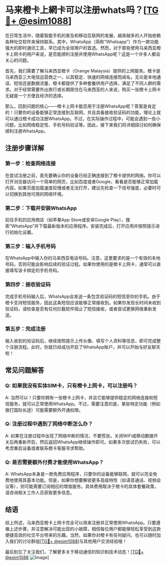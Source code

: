 # 马来橙卡上網卡可以注册whats吗？[[TG💪+ @esim1088](https://t.me/s/esim1088)]

在日常生活中，随着智能手机的普及和移动互联网的发展，越来越多的人开始依赖各种社交软件来保持联系。其中，WhatsApp（简称“Whatsapp”）作为一款功能强大的即时通讯工具，早已成为全球用户的首选。然而，对于那些使用马来西亚橙卡上网卡的用户来说，是否能顺利注册并使用WhatsApp呢？这是一个许多人都会关心的问题。

首先，我们需要了解马来西亚橙卡（Orange Malaysia）提供的上网服务。橙卡是马来西亚三大电信运营商之一，以其稳定、快速的网络连接而闻名。无论是本地通话、短信还是数据流量，橙卡都提供了多种套餐供用户选择，满足了不同人群的需求。对于经常需要外出旅行或长期居住在马来西亚的人来说，购买一张橙卡上网卡无疑是一个方便且经济的选择。

那么，回到问题的核心——橙卡上网卡能否用于注册WhatsApp呢？答案是肯定的！只要你的设备能够正常连接到互联网，并且具备接收验证码的功能，理论上就可以通过橙卡成功注册WhatsApp。不过，在实际操作过程中，可能会遇到一些小问题，比如网络稳定性、手机号码验证等。因此，接下来我们将详细探讨如何确保顺利注册WhatsApp。

## 注册步骤详解

### 第一步：检查网络连接
在尝试注册之前，首先要确认你的设备已经正确连接到了橙卡提供的网络。你可以打开浏览器访问一个简单的网页，比如百度或者Google，看看是否能够正常加载内容。如果页面加载速度较慢或者无法打开，建议先检查一下信号强度，必要时可以切换到其他可用的网络环境。

### 第二步：下载并安装WhatsApp
前往手机的应用商店（如苹果App Store或安卓Google Play），搜索“WhatsApp”并下载最新版本的应用程序。安装完成后，打开应用并按照提示进行初始化设置。

### 第三步：输入手机号码
在WhatsApp中输入你的马来西亚电话号码。注意，这里要求的是一个有效的本地号码，否则可能会影响后续的验证过程。如果你使用的是橙卡上网卡，通常可以直接填写该卡绑定的手机号码。

### 第四步：接收验证码
完成手机号码输入后，WhatsApp会发送一条包含验证码的短信至你的手机。由于橙卡支持短信服务，因此这条短信应该能够正常接收到。如果你发现长时间未收到验证码，请检查是否有任何拦截软件阻止了短信接收，或者尝试更换网络重新发送。

### 第五步：完成注册
输入收到的验证码后，继续按照提示上传头像、填写个人资料等信息，即可完成整个注册流程。此时，你就已经成功开启了WhatsApp账户，并可以开始与好友聊天啦！

## 常见问题解答

### Q: 如果我没有实体SIM卡，只有橙卡上网卡，可以注册吗？
A: 当然可以！只要你拥有一张橙卡上网卡，并且它能够提供稳定的网络连接和短信服务，就可以正常使用WhatsApp。不过，需要注意的是，某些特定功能（例如拨打国际长途）可能需要额外开通权限。

### Q: 注册过程中遇到了网络中断怎么办？
A: 如果在注册过程中出现了网络中断的情况，不要慌张。关闭WiFi或移动数据开关后再重新开启，然后返回WhatsApp继续操作即可。如果多次尝试仍失败，可以考虑重启设备或者联系橙卡客服寻求帮助。

### Q: 是否需要额外付费才能使用WhatsApp？
A: WhatsApp本身是一款免费应用程序，只要你的设备能够联网，就可以完全免费地使用其基本功能。但是，如果你想要解锁更多高级特性（如语音通话、视频会议等），则可能需要订阅相应的增值服务。具体费用取决于橙卡的具体套餐政策，请咨询相关工作人员获取更多信息。

## 结语

综上所述，马来西亚橙卡上网卡完全可以用来注册并正常使用WhatsApp。只要遵循上述步骤，并注意解决可能出现的小故障，相信每位用户都能够轻松享受到这款便捷高效的社交平台带来的乐趣。当然，如果你对橙卡有任何疑问，也可以随时加入我们的讨论群组[[TG💪+ @esim1088](https://t.me/s/esim1088)]与其他用户交流经验哦！

最后别忘了关注我们，了解更多关于移动通信的知识和技术动态！[[TG💪+ @esim1088](https://t.me/s/esim1088) ![Image](https://i.postimg.cc/4NQfJmqS/Snipaste-2025-05-13-00-14-12.png)]